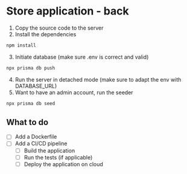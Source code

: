 # Store application - back

1. Copy the source code to the server
2. Install the dependencies
```bash
npm install
```
3. Initiate database (make sure .env is correct and valid)
```bash
npx prisma db push
```
4. Run the server in detached mode (make sure to adapt the env with DATABASE_URL)
5. Want to have an admin account, run the seeder
```bash
npx prisma db seed
```

## What to do
- [ ] Add a Dockerfile
- [ ] Add a CI/CD pipeline
    - [ ] Build the application
    - [ ] Run the tests (if applicable)
    - [ ] Deploy the application on cloud
